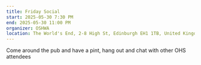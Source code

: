 ```yaml
---
title: Friday Social
start: 2025-05-30 7:30 PM
end: 2025-05-30 11:00 PM
organizer: OSHWA
location: The World's End, 2-8 High St, Edinburgh EH1 1TB, United Kingdom
---
```


Come around the pub and have a pint, hang out and chat with other OHS attendees

